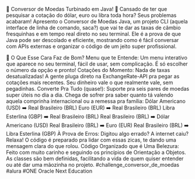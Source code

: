 💸 Conversor de Moedas Turbinado em Java! 🚀
Cansado de ter que pesquisar a cotação do dólar, euro ou libra toda hora? Seus problemas acabaram! Apresento o Conversor de Moedas Java, um projeto CLI (aquela interface de linha de comando, saca?) que vai te dar as taxas de câmbio fresquinhas e em tempo real direto no seu terminal. Ele é a prova de que Java pode ser descolado e eficiente, mostrando como é fácil conversar com APIs externas e organizar o código de um jeito super profissional.

🌟 O Que Esse Cara Faz de Bom?
Menu que te Entende: Um menu interativo que aparece no seu terminal, fácil de usar, sem complicação. É só escolher o número da opção e pronto!
Cotações do Momento: Nada de taxas desatualizadas! A gente pluga direto na ExchangeRate-API pra pegar as cotações mais recentes. Seu dinheiro vale o que realmente vale, sem pegadinhas.
Converte Pra Tudo (quase!): Suporte pra seis pares de moedas super úteis no dia a dia. Chega de sofrer pra saber quanto tá valendo aquela comprinha internacional ou a remessa pra família:
Dólar Americano (USD) ➡️ Real Brasileiro (BRL)
Euro (EUR) ➡️ Real Brasileiro (BRL)
Libra Esterlina (GBP) ➡️ Real Brasileiro (BRL)
Real Brasileiro (BRL) ➡️ Dólar Americano (USD)
Real Brasileiro (BRL) ➡️ Euro (EUR)
Real Brasileiro (BRL) ➡️ Libra Esterlina (GBP)
À Prova de Erros: Digitou algo errado? A internet caiu? Relaxa! O código é preparado pra lidar com essas zicas, te dando uma mensagem clara do que rolou.
Código Organizado que é Uma Belezura: Feito com muito carinho e seguindo os princípios de Orientação a Objetos. As classes são bem definidas, facilitando a vida de quem quiser entender ou até dar uma mãozinha no projeto.
#challenge_conversor_de_moedas
#alura
#ONE Oracle Next Education
